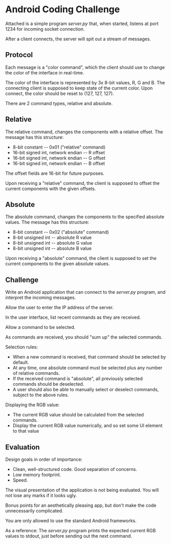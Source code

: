 Android Coding Challenge
===

Attached is a simple program *server.py* that, when started, listens at port 1234 for incoming socket connection.

After a client connects, the server will spit out a stream of messages.

Protocol
---

Each message is a "color command", which the client should use to change the color of the interface in real-time.

The color of the interface is represented by 3x 8-bit values, R, G and B.
The connecting client is supposed to keep state of the current color. Upon connect, the color should be reset to (127, 127, 127).

There are 2 command types, relative and absolute.

Relative
---

The relative command, changes the components with a relative offset.
The message has this structure:

- 8-bit constant                    -- 0x01 ("relative" command)
- 16-bit signed int, network endian -- R offset
- 16-bit signed int, network endian -- G offset
- 16-bit signed int, network endian -- B offset

The offset fields are 16-bit for future purposes.

Upon receiving a "relative" command, the client is supposed to offset the current components with the given offsets.


Absolute
---

The absolute command, changes the components to the specified absolute values.
The message has this structure:

- 8-bit constant     -- 0x02 ("absolute" command)
- 8-bit unsigned int -- absolute R value
- 8-bit unsigned int -- absolute G value
- 8-bit unsigned int -- absolute B value

Upon receiving a "absolute" command, the client is supposed to set the current components to the given absolute values.


Challenge
---

Write an Android application that can connect to the *server.py* program, and interpret the incoming messages.

Allow the user to enter the IP address of the server.

In the user interface, list recent commands as they are received.

Allow a command to be selected.

As commands are received, you should "sum up" the selected commands.

Selection rules:

- When a new command is received, that command should be selected by default.
- At any time, one absolute command must be selected plus any number of relative commands.
- If the received command is "absolute", all previously selected commands should be deselected.
- A user should also be able to manually select or deselect commands, subject to the above rules.

Displaying the RGB value:

- The current RGB value should be calculated from the selected commands.
- Display the current RGB value numerically, and so set some UI element to that value

Evaluation
---

Design goals in order of importance:

- Clean, well-structured code. Good separation of concerns.
- Low memory footprint.
- Speed.

The visual presentation of the application is not being evaluated.
You will not lose any marks if it looks ugly.

Bonus points for an aesthetically pleasing app, but don't make the code unnecessarily complicated.

You are only allowed to use the standard Android frameworks.

As a reference: The *server.py* program prints the expected current RGB values to stdout, just before sending out the next command.
